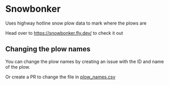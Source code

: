 # Snowbonker

Uses highway hotline snow plow data to mark where the plows are 

Head over to https://snowbonker.fly.dev/ to check it out

## Changing the plow names

You can change the plow names by creating an issue with the ID and name of the plow. 

Or create a PR to change the file in [plow_names.csv](./priv/plow_names.csv)